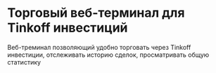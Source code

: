 # Торговый веб-терминал для Tinkoff инвестиций
Веб-треминал позволяющий удобно торговать через Tinkoff инвестиции, отслеживать историю сделок, просматривать общую статистику
